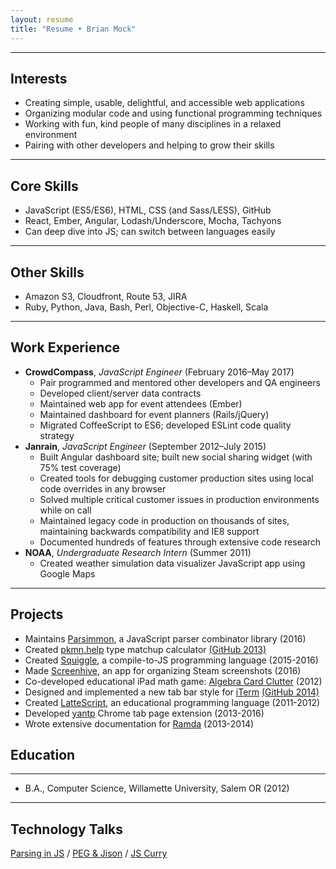 ```yaml
---
layout: resume
title: "Resume • Brian Mock"
---
```


* * *

## Interests

- Creating simple, usable, delightful, and accessible web applications
- Organizing modular code and using functional programming techniques
- Working with fun, kind people of many disciplines in a relaxed environment
- Pairing with other developers and helping to grow their skills

* * *

## Core Skills

- JavaScript (ES5/ES6), HTML, CSS (and Sass/LESS), GitHub
- React, Ember, Angular, Lodash/Underscore, Mocha, Tachyons
- Can deep dive into JS; can switch between languages easily

* * *

## Other Skills

- Amazon S3, Cloudfront, Route 53, JIRA
- Ruby, Python, Java, Bash, Perl, Objective-C, Haskell, Scala

* * *

## Work Experience

- **CrowdCompass**, *JavaScript Engineer* (February 2016–May 2017)
    - Pair programmed and mentored other developers and QA engineers
    - Developed client/server data contracts
    - Maintained web app for event attendees (Ember)
    - Maintained dashboard for event planners (Rails/jQuery)
    - Migrated CoffeeScript to ES6; developed ESLint code quality strategy
- **Janrain**, *JavaScript Engineer* (September 2012–July 2015)
    - Built Angular dashboard site; built new social sharing widget (with 75% test coverage)
    - Created tools for debugging customer production sites using local code overrides in any browser
    - Solved multiple critical customer issues in production environments while on call
    - Maintained legacy code in production on thousands of sites, maintaining backwards compatibility and IE8 support
    - Documented hundreds of features through extensive code research
- **NOAA**, *Undergraduate Research Intern* (Summer 2011)
    - Created weather simulation data visualizer JavaScript app using Google Maps

* * *

## Projects

- Maintains [Parsimmon](https://github.com/jneen/parsimmon/), a JavaScript parser combinator library (2016)
- Created [pkmn.help](https://pkmn.help) type matchup calculator [(GitHub 2013)](https://github.com/wavebeem/pkmn-type-calc)
- Created [Squiggle](http://squiggle-lang.org/), a compile-to-JS programming language (2015-2016)
- Made [Screenhive](https://github.com/wavebeem/screenhive), an app for organizing Steam screenshots (2016)
- Co-developed educational iPad math game: [Algebra Card Clutter](http://itunes.apple.com/us/app/algebra-card-clutter/id549330499) (2012)
- Designed and implemented a new tab bar style for [iTerm](http://iterm2.com/) [(GitHub 2014)](https://github.com/gnachman/iTerm2/pull/185)
- Created [LatteScript](http://misc.mockbrian.com/lattescript/), an educational programming language (2011-2012)
- Developed [yantp](https://chrome.google.com/webstore/detail/yet-another-new-tab-page/imfkhhcponjpjhfpaccepedaabjclbjj) Chrome tab page extension (2013-2016)
- Wrote extensive documentation for [Ramda](https://github.com/ramda/ramda/pulls?q=is%3Apr+author%3Awavebeem+is%3Aclosed) (2013-2014)

## Education

* * *

- B.A., Computer Science, Willamette University, Salem OR (2012)

* * *

## Technology Talks

[Parsing in JS](http://misc.mockbrian.com/talk/parsing-jison/#/)
/ [PEG & Jison](http://misc.mockbrian.com/talk/peg-jison/#/)
/ [JS Curry](http://misc.mockbrian.com/talk/js-curry/#/)

